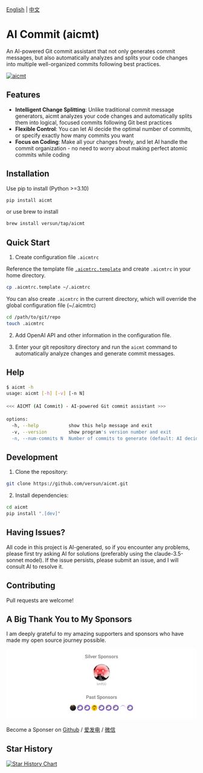 [English](./README.md) | [中文](./README_CN.md)
# AI Commit (aicmt)

An AI-powered Git commit assistant that not only generates commit messages, but also automatically analyzes and splits your code changes into multiple well-organized commits following best practices.

[![aicmt](https://asciinema.org/a/695352.svg)](https://asciinema.org/a/695352/?autoplay=1)

## Features

- **Intelligent Change Splitting**: Unlike traditional commit message generators, aicmt analyzes your code changes and automatically splits them into logical, focused commits following Git best practices
- **Flexible Control**: You can let AI decide the optimal number of commits, or specify exactly how many commits you want
- **Focus on Coding**: Make all your changes freely, and let AI handle the commit organization - no need to worry about making perfect atomic commits while coding

## Installation

Use pip to install (Python >=3.10)

```bash
pip install aicmt
```
or use brew to install
```bash
brew install versun/tap/aicmt
```

## Quick Start 


1. Create configuration file `.aicmtrc`

Reference the template file [`.aicmtrc.template`](./.aicmtrc.template) and create `.aicmtrc` in your home directory.
```bash
cp .aicmtrc.template ~/.aicmtrc
```
You can also create `.aicmtrc` in the current directory, which will override the global configuration file (~/.aicmtrc)
```bash
cd /path/to/git/repo
touch .aicmtrc
```

2. Add OpenAI API and other information in the configuration file.

3. Enter your git repository directory and run the `aicmt` command to automatically analyze changes and generate commit messages.

## Help
```bash
$ aicmt -h
usage: aicmt [-h] [-v] [-n N]

<<< AICMT (AI Commit) - AI-powered Git commit assistant >>>

options:
  -h, --help           show this help message and exit
  -v, --version        show program's version number and exit
  -n, --num-commits N  Number of commits to generate (default: AI decides)
```

## Development

1. Clone the repository:
```bash
git clone https://github.com/versun/aicmt.git
```

2. Install dependencies:
```bash
cd aicmt
pip install ".[dev]"
```

## Having Issues?
All code in this project is AI-generated, so if you encounter any problems, please first try asking AI for solutions (preferably using the claude-3.5-sonnet model). 
If the issue persists, please submit an issue, and I will consult AI to resolve it.

## Contributing

Pull requests are welcome!

## A Big Thank You to My Sponsors
I am deeply grateful to my amazing supporters and sponsors who have made my open source journey possible.   
<p align="center">
  <a href="https://github.com/versun/sponsors/">
    <img src='https://raw.githubusercontent.com/versun/sponsors/main/sponsors.svg'/>
  </a>
</p>

Become a Sponser on [Github](https://github.com/sponsors/versun) / [爱发电](https://afdian.com/@versun) / [微信](https://github.com/versun/sponsors/blob/b11431cb1302a4605f8e92447aaa061cbe704b68/wechat.jpg)

## Star History

[![Star History Chart](https://api.star-history.com/svg?repos=versun/aicmt&type=Date)](https://star-history.com/#versun/aicmt&Date)